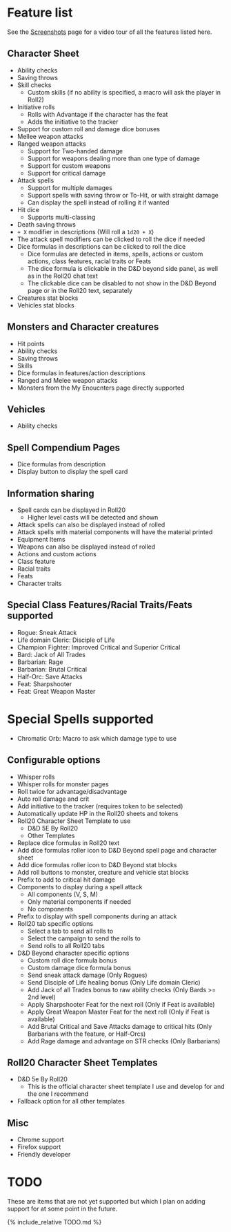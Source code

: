 # Feature list

See the [Screenshots](screenshots) page for a video tour of all the features listed here.

## Character Sheet
* Ability checks
* Saving throws
* Skill checks
  * Custom skills (if no ability is specified, a macro will ask the player in Roll2)
* Initiative rolls
  * Rolls with Advantage if the character has the feat
  * Adds the initiative to the tracker
* Support for custom roll and damage dice bonuses
* Mellee weapon attacks
* Ranged weapon attacks
  * Support for Two-handed damage
  * Support for weapons dealing more than one type of damage
  * Support for custom weapons
  * Support for critical damage
* Attack spells
  * Support for multiple damages
  * Support spells with saving throw or To-Hit, or with straight damage
  * Can display the spell instead of rolling it if wanted
* Hit dice
  * Supports multi-classing
* Death saving throws
* `+ X` modifier in descriptions (Will roll a `1d20 + X`)
* The attack spell modifiers can be clicked to roll the dice if needed
* Dice formulas in descriptions can be clicked to roll the dice
  * Dice formulas are detected in items, spells, actions or custom actions, class features, racial traits or Feats
  * The dice formula is clickable in the D&D beyond side panel, as well as in the Roll20 chat text
  * The clickable dice can be disabled to not show in the D&D Beyond page or in the Roll20 text, separately
* Creatures stat blocks
* Vehicles stat blocks

## Monsters and Character creatures
* Hit points
* Ability checks
* Saving throws
* Skills
* Dice formulas in features/action descriptions
* Ranged and Melee weapon attacks
* Monsters from the My Enoucnters page directly supported

## Vehicles
* Ability checks

## Spell Compendium Pages
* Dice formulas from description
* Display button to display the spell card

## Information sharing
* Spell cards can be displayed in Roll20
  * Higher level casts will be detected and shown
* Attack spells can also be displayed instead of rolled
* Attack spells with material components will have the material printed
* Equipment Items
* Weapons can also be displayed instead of rolled
* Actions and custom actions
* Class feature
* Racial traits
* Feats
* Character traits

## Special Class Features/Racial Traits/Feats supported
* Rogue: Sneak Attack
* Life domain Cleric: Disciple of Life
* Champion Fighter: Improved Critical and Superior Critical
* Bard: Jack of All Trades
* Barbarian: Rage
* Barbarian: Brutal Critical
* Half-Orc: Save Attacks
* Feat: Sharpshooter
* Feat: Great Weapon Master

# Special Spells supported
* Chromatic Orb: Macro to ask which damage type to use

## Configurable options
* Whisper rolls
* Whisper rolls for monster pages
* Roll twice for advantage/disadvantage
* Auto roll damage and crit
* Add initiative to the tracker (requires token to be selected)
* Automatically update HP in the Roll20 sheets and tokens
* Roll20 Character Sheet Template to use
  * D&D 5E By Roll20
  * Other Templates
* Replace dice formulas in Roll20 text
* Add dice formulas roller icon to D&D Beyond spell page and character sheet
* Add dice formulas roller icon to D&D Beyond stat blocks
* Add roll buttons to monster, creature and vehicle stat blocks
* Prefix to add to critical hit damage
* Components to display during a spell attack
  * All components (V, S, M)
  * Only material components if needed
  * No components
* Prefix to display with spell components during an attack
* Roll20 tab specific options
  * Select a tab to send all rolls to
  * Select the campaign to send the rolls to
  * Send rolls to all Roll20 tabs
* D&D Beyond character specific options
  * Custom roll dice formula bonus
  * Custom damage dice formula bonus
  * Send sneak attack damage (Only Rogues)
  * Send Disciple of Life healing bonus (Only Life domain Cleric)
  * Add Jack of all Trades bonus to raw ability checks (Only Bards >= 2nd level)
  * Apply Sharpshooter Feat for the next roll (Only if Feat is available)
  * Apply Great Weapon Master Feat for the next roll (Only if Feat is available)
  * Add Brutal Critical and Save Attacks damage to critical hits (Only Barbarians with the feature, or Half-Orcs)
  * Add Rage damage and advantage on STR checks (Only Barbarians)

## Roll20 Character Sheet Templates
* D&D 5e By Roll20
  * This is the official character sheet template I use and develop for and the one I recommend
* Fallback option for all other templates


## Misc
* Chrome support
* Firefox support
* Friendly developer

# TODO

These are items that are not yet supported but which I plan on adding support for at some point in the future.

{% include_relative TODO.md %}